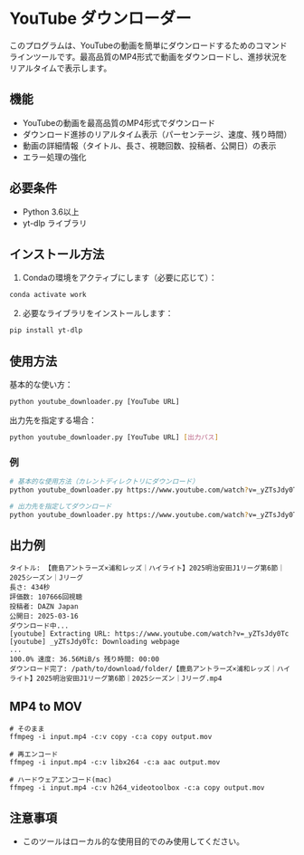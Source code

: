 # YouTube ダウンローダー

このプログラムは、YouTubeの動画を簡単にダウンロードするためのコマンドラインツールです。最高品質のMP4形式で動画をダウンロードし、進捗状況をリアルタイムで表示します。

## 機能

- YouTubeの動画を最高品質のMP4形式でダウンロード
- ダウンロード進捗のリアルタイム表示（パーセンテージ、速度、残り時間）
- 動画の詳細情報（タイトル、長さ、視聴回数、投稿者、公開日）の表示
- エラー処理の強化

## 必要条件

- Python 3.6以上
- yt-dlp ライブラリ

## インストール方法

1. Condaの環境をアクティブにします（必要に応じて）：

```bash
conda activate work
```

2. 必要なライブラリをインストールします：

```bash
pip install yt-dlp
```

## 使用方法

基本的な使い方：

```bash
python youtube_downloader.py [YouTube URL]
```

出力先を指定する場合：

```bash
python youtube_downloader.py [YouTube URL] [出力パス]
```

### 例

```bash
# 基本的な使用方法（カレントディレクトリにダウンロード）
python youtube_downloader.py https://www.youtube.com/watch?v=_yZTsJdy0Tc

# 出力先を指定してダウンロード
python youtube_downloader.py https://www.youtube.com/watch?v=_yZTsJdy0Tc /path/to/download/folder
```

## 出力例

```
タイトル: 【鹿島アントラーズ×浦和レッズ｜ハイライト】2025明治安田J1リーグ第6節｜2025シーズン｜Jリーグ
長さ: 434秒
評価数: 107666回視聴
投稿者: DAZN Japan
公開日: 2025-03-16
ダウンロード中...
[youtube] Extracting URL: https://www.youtube.com/watch?v=_yZTsJdy0Tc
[youtube] _yZTsJdy0Tc: Downloading webpage
...
100.0% 速度: 36.56MiB/s 残り時間: 00:00
ダウンロード完了: /path/to/download/folder/【鹿島アントラーズ×浦和レッズ｜ハイライト】2025明治安田J1リーグ第6節｜2025シーズン｜Jリーグ.mp4
```

## MP4 to MOV
```
# そのまま
ffmpeg -i input.mp4 -c:v copy -c:a copy output.mov

# 再エンコード
ffmpeg -i input.mp4 -c:v libx264 -c:a aac output.mov

# ハードウェアエンコード(mac)
ffmpeg -i input.mp4 -c:v h264_videotoolbox -c:a copy output.mov

```

## 注意事項

- このツールはローカル的な使用目的でのみ使用してください。
